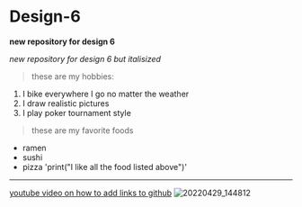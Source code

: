 # Design-6
**new repository for design 6**

_new repository for design 6 but italisized_
> these are my hobbies:
1. I bike everywhere I go no matter the weather
2. I draw realistic pictures
3. I play poker tournament style
> these are my favorite foods
- ramen
- sushi
- pizza
'print("I like all the food listed above")'
---
[youtube video on how to add links to github](https://www.youtube.com/watch?v=uvTcd-VlM64&ab_channel=Coderama)
![20220429_144812](https://github.com/user-attachments/assets/73aae767-2da6-4351-812b-9a43f3d0ecdd)

